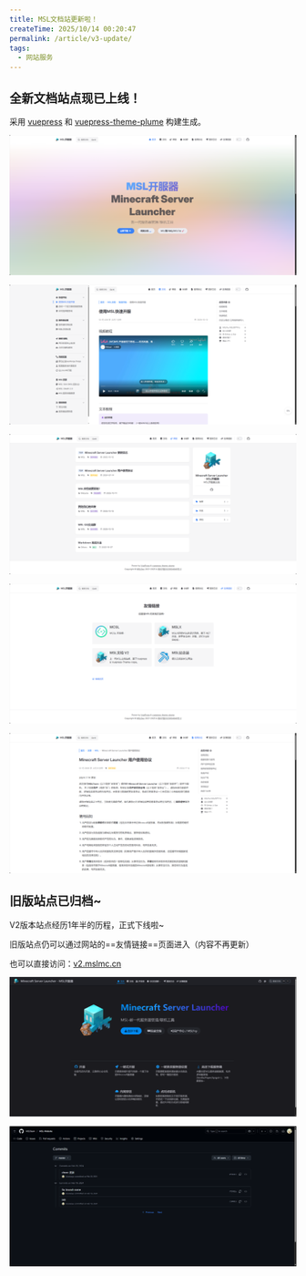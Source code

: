 ```yaml
---
title: MSL文档站更新啦！
createTime: 2025/10/14 00:20:47
permalink: /article/v3-update/
tags:
  - 网站服务
---
```


## 全新文档站点现已上线！

采用 [vuepress](https://vuepress.vuejs.org/) 和 [vuepress-theme-plume](https://github.com/pengzhanbo/vuepress-theme-plume) 构建生成。

![](./assets/image-20251014002245816.png)

![](./assets/image-20251014002307065.png)

![](./assets/image-20251014002320756.png)

![](./assets/image-20251014002337948.png)

![](./assets/image-20251014002413469.png)

## 旧版站点已归档~

V2版本站点经历1年半的历程，正式下线啦~

旧版站点仍可以通过网站的==友情链接==页面进入（内容不再更新）

也可以直接访问：[v2.mslmc.cn](https://v2.mslmc.cn)

![](./assets/image-20251014002550997.png)

![](./assets/image-20251014002606867.png)
